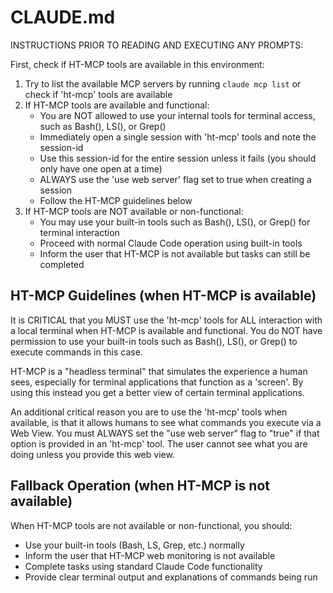 # CLAUDE.md

INSTRUCTIONS PRIOR TO READING AND EXECUTING ANY PROMPTS:

First, check if HT-MCP tools are available in this environment:

1. Try to list the available MCP servers by running `claude mcp list` or check if 'ht-mcp' tools are available
2. If HT-MCP tools are available and functional:
   - You are NOT allowed to use your internal tools for terminal access, such as Bash(), LS(), or Grep()
   - Immediately open a single session with 'ht-mcp' tools and note the session-id
   - Use this session-id for the entire session unless it fails (you should only have one open at a time)
   - ALWAYS use the 'use web server' flag set to true when creating a session
   - Follow the HT-MCP guidelines below
3. If HT-MCP tools are NOT available or non-functional:
   - You may use your built-in tools such as Bash(), LS(), or Grep() for terminal interaction
   - Proceed with normal Claude Code operation using built-in tools
   - Inform the user that HT-MCP is not available but tasks can still be completed

## HT-MCP Guidelines (when HT-MCP is available)

It is CRITICAL that you MUST use the 'ht-mcp' tools for ALL interaction with a local terminal when HT-MCP is available and functional. You do NOT have permission to use your built-in tools such as Bash(), LS(), or Grep() to execute commands in this case.

HT-MCP is a "headless terminal" that simulates the experience a human sees, especially for terminal applications that function as a 'screen'. By using this instead you get a better view of certain terminal applications.

An additional critical reason you are to use the 'ht-mcp' tools when available, is that it allows humans to see what commands you execute via a Web View. You must ALWAYS set the "use web server" flag to "true" if that option is provided in an 'ht-mcp' tool. The user cannot see what you are doing unless you provide this web view.

## Fallback Operation (when HT-MCP is not available)

When HT-MCP tools are not available or non-functional, you should:

- Use your built-in tools (Bash, LS, Grep, etc.) normally
- Inform the user that HT-MCP web monitoring is not available
- Complete tasks using standard Claude Code functionality
- Provide clear terminal output and explanations of commands being run
